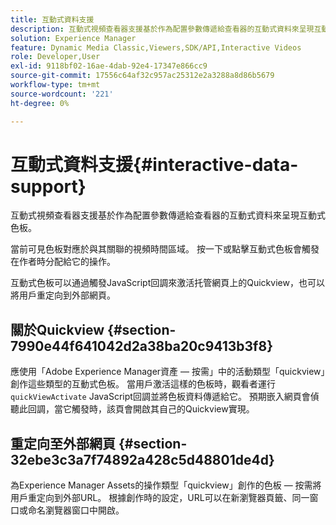 ```yaml
---
title: 互動式資料支援
description: 互動式視頻查看器支援基於作為配置參數傳遞給查看器的互動式資料來呈現互動式色板。
solution: Experience Manager
feature: Dynamic Media Classic,Viewers,SDK/API,Interactive Videos
role: Developer,User
exl-id: 9118bf02-16ae-4dab-92e4-17347e866cc9
source-git-commit: 17556c64af32c957ac25312e2a3288a8d86b5679
workflow-type: tm+mt
source-wordcount: '221'
ht-degree: 0%

---
```


# 互動式資料支援{#interactive-data-support}

互動式視頻查看器支援基於作為配置參數傳遞給查看器的互動式資料來呈現互動式色板。

當前可見色板對應於與其關聯的視頻時間區域。 按一下或點擊互動式色板會觸發在作者時分配給它的操作。

互動式色板可以通過觸發JavaScript回調來激活托管網頁上的Quickview，也可以將用戶重定向到外部網頁。

## 關於Quickview {#section-7990e44f641042d2a38ba20c9413b3f8}

應使用「Adobe Experience Manager資產 — 按需」中的活動類型「quickview」創作這些類型的互動式色板。 當用戶激活這樣的色板時，觀看者運行 `quickViewActivate` JavaScript回調並將色板資料傳遞給它。 預期嵌入網頁會偵聽此回調，當它觸發時，該頁會開啟其自己的Quickview實現。

## 重定向至外部網頁 {#section-32ebe3c3a7f74892a428c5d48801de4d}

為Experience Manager Assets的操作類型「quickview」創作的色板 — 按需將用戶重定向到外部URL。 根據創作時的設定，URL可以在新瀏覽器頁籤、同一窗口或命名瀏覽器窗口中開啟。
